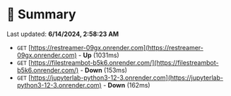 # 📖 Summary
Last updated: **6/14/2024, 2:58:23 AM**

- `GET` [https://restreamer-09gx.onrender.com](https://restreamer-09gx.onrender.com) - **Up** (1031ms)
- `GET` [https://filestreambot-b5k6.onrender.com/](https://filestreambot-b5k6.onrender.com/) - **Down** (153ms)
- `GET` [https://jupyterlab-python3-12-3.onrender.com](https://jupyterlab-python3-12-3.onrender.com) - **Down** (162ms)
